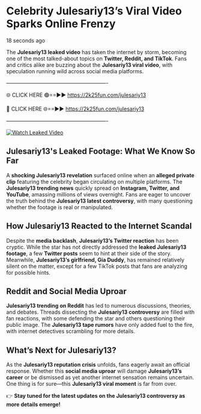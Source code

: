# Celebrity Julesariy13’s Viral Video Sparks Online Frenzy

18 seconds ago

The **Julesariy13 leaked video** has taken the internet by storm, becoming one of the most talked-about topics on **Twitter, Reddit, and TikTok**. Fans and critics alike are buzzing about the **Julesariy13 viral video**, with speculation running wild across social media platforms.

———————————————————-

🌐 CLICK HERE 🟢==►► https://2k25fun.com/julesariy13

🔴 CLICK HERE 🌐==►► https://2k25fun.com/julesariy13

———————————————————-

[![Watch Leaked Video](https://miro.medium.com/v2/resize:fit:828/format:webp/1*cilzJN44JGOrTw9NJCrNHA.gif "Watch Leaked Video")](https://2k25fun.com/julesariy13)

## **Julesariy13's Leaked Footage: What We Know So Far**  
A **shocking Julesariy13 revelation** surfaced online when an **alleged private clip** featuring the celebrity began circulating on multiple platforms. The **Julesariy13 trending news** quickly spread on **Instagram, Twitter, and YouTube**, amassing millions of views overnight. Fans are eager to uncover the truth behind the **Julesariy13 latest controversy**, with many questioning whether the footage is real or manipulated.  

## **How Julesariy13 Reacted to the Internet Scandal**  
Despite the **media backlash**, **Julesariy13’s Twitter reaction** has been cryptic. While the star has not directly addressed the **leaked Julesariy13 footage**, a few **Twitter posts** seem to hint at their side of the story. Meanwhile, **Julesariy13’s girlfriend, Gia Duddy**, has remained relatively silent on the matter, except for a few TikTok posts that fans are analyzing for possible hints.  

## **Reddit and Social Media Uproar**  
**Julesariy13 trending on Reddit** has led to numerous discussions, theories, and debates. Threads dissecting the **Julesariy13 controversy** are filled with fan reactions, with some defending the star and others questioning their public image. The **Julesariy13 tape rumors** have only added fuel to the fire, with internet detectives scrambling for more details.  

## **What’s Next for Julesariy13?**  
As the **Julesariy13 reputation crisis** unfolds, fans eagerly await an official response. Whether this **social media uproar** will damage **Julesariy13’s career** or be dismissed as yet another internet sensation remains uncertain. One thing is for sure—this **Julesariy13 viral moment** is far from over.  

👉 **Stay tuned for the latest updates on the Julesariy13 controversy as more details emerge!**  
